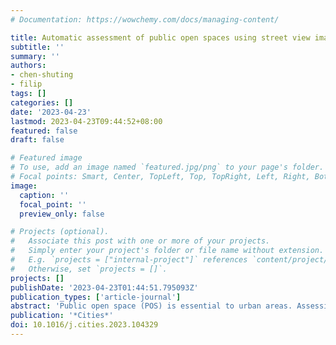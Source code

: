 ```yaml
---
# Documentation: https://wowchemy.com/docs/managing-content/

title: Automatic assessment of public open spaces using street view imagery
subtitle: ''
summary: ''
authors:
- chen-shuting
- filip
tags: []
categories: []
date: '2023-04-23'
lastmod: 2023-04-23T09:44:52+08:00
featured: false
draft: false

# Featured image
# To use, add an image named `featured.jpg/png` to your page's folder.
# Focal points: Smart, Center, TopLeft, Top, TopRight, Left, Right, BottomLeft, Bottom, BottomRight.
image:
  caption: ''
  focal_point: ''
  preview_only: false

# Projects (optional).
#   Associate this post with one or more of your projects.
#   Simply enter your project's folder or file name without extension.
#   E.g. `projects = ["internal-project"]` references `content/project/deep-learning/index.md`.
#   Otherwise, set `projects = []`.
projects: []
publishDate: '2023-04-23T01:44:51.795093Z'
publication_types: ['article-journal']
abstract: 'Public open space (POS) is essential to urban areas. Assessing them usually requires tedious approaches such as fieldwork and manual processes. Street View Imagery (SVI) and Computer Vision (CV) have been adopted in some urban environment research, bringing fine granularity and human perspective. However, limited aspects have been subject in these studies, and SVI and CV have not been used for holistic POS assessment. This research introduces a novel approach of employing them in conjunction with traditionally used geospatial and remote sensing data for automating POS assessment and doing so extensively. Indicators from both subjective and objective perspectives are developed, and CV algorithms are adopted for retrieving visual features. In a case study spanning 800 POS in Hong Kong and Singapore, a method is designed to predict both subjective and objective scores. The results demonstrate the perceptual models achieved acceptable to high accuracy scores, and suggest that SVI reflects different aspects of POS compared to previous approaches. The paper concludes that SVI can be adopted in POS assessment as a new instrument, extending their research scope to rarely considered off-road areas, and contributing with a new approach for the design and allocation of POS in urban planning.'
publication: '*Cities*'
doi: 10.1016/j.cities.2023.104329
---
```

